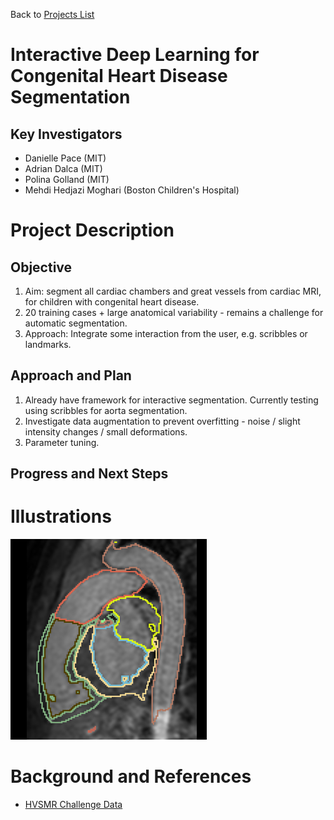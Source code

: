 Back to [Projects List](../../README.md#ProjectsList)

# Interactive Deep Learning for Congenital Heart Disease Segmentation

## Key Investigators

- Danielle Pace (MIT)
- Adrian Dalca (MIT)
- Polina Golland (MIT)
- Mehdi Hedjazi Moghari (Boston Children's Hospital)

# Project Description

## Objective

1. Aim: segment all cardiac chambers and great vessels from cardiac MRI, for children with congenital heart disease. 
2. 20 training cases + large anatomical variability - remains a challenge for automatic segmentation.
3. Approach: Integrate some interaction from the user, e.g. scribbles or landmarks.

## Approach and Plan

1. Already have framework for interactive segmentation. Currently testing using scribbles for aorta segmentation.
2. Investigate data augmentation to prevent overfitting - noise / slight intensity changes / small deformations.
3. Parameter tuning.

## Progress and Next Steps

<!--Describe progress and next steps in a few bullet points as you are making progress.-->

# Illustrations

<!--Add pictures and links to videos that demonstrate what has been accomplished.-->

![Example multi-chamber segmentation](Picture1.png)

# Background and References

<!--Use this space for information that may help people better understand your project, like links to papers, source code, or data.-->

- [HVSMR Challenge Data](www.segchd.csail.mit.edu)
